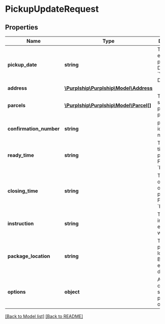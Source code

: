 # PickupUpdateRequest

## Properties
Name | Type | Description | Notes
------------ | ------------- | ------------- | -------------
**pickup_date** | **string** | The expected pickup date  Date Format: &#x60;YYYY-MM-DD&#x60; | 
**address** | [**\Purplship\Purplship\Model\Address**](Address.md) |  | 
**parcels** | [**\Purplship\Purplship\Model\Parcel[]**](Parcel.md) | The shipment parcels to pickup. | 
**confirmation_number** | **string** | pickup identification number | 
**ready_time** | **string** | The ready time for pickup.  Time Format: &#x60;HH:MM&#x60; | 
**closing_time** | **string** | The closing or late time of the pickup  Time Format: &#x60;HH:MM&#x60; | 
**instruction** | **string** | The pickup instruction.  eg: Handle with care. | [optional] 
**package_location** | **string** | The package(s) location.  eg: Behind the entrance door. | [optional] 
**options** | **object** | Advanced carrier specific pickup options | [optional] 

[[Back to Model list]](../../README.md#documentation-for-models) [[Back to README]](../../README.md)

